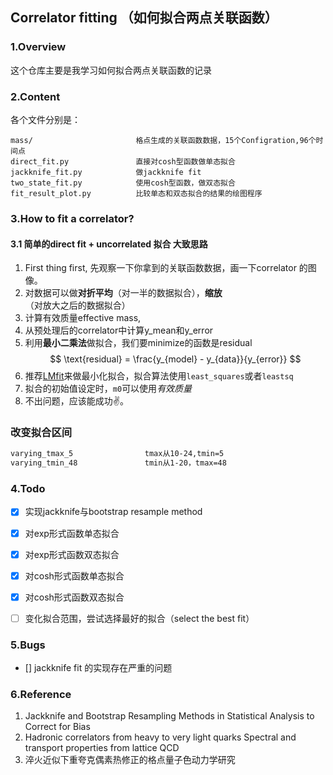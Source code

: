 ## Correlator fitting （如何拟合两点关联函数）

### 1.Overview
这个仓库主要是我学习如何拟合两点关联函数的记录


### 2.Content
各个文件分别是：
```
mass/                       格点生成的关联函数数据，15个Configration,96个时间点
direct_fit.py               直接对cosh型函数做单态拟合
jackknife_fit.py            做jackknife fit
two_state_fit.py            使用cosh型函数，做双态拟合
fit_result_plot.py          比较单态和双态拟合的结果的绘图程序
```

### 3.How to fit a correlator?
#### 3.1 简单的direct fit + uncorrelated 拟合 大致思路
1. First thing first, 先观察一下你拿到的关联函数数据，画一下correlator 的图像。
2. 对数据可以做**对折平均**（对一半的数据拟合），**缩放**（对放大之后的数据拟合）
3. 计算有效质量effective mass,
4. 从预处理后的correlator中计算y_mean和y_error
5. 利用**最小二乘法**做拟合，我们要minimize的函数是residual
   $$
   \text{residual} = \frac{y_{model} - y_{data}}{y_{error}}
   $$
6. 推荐[LMfit](https://github.com/lmfit/lmfit-py)来做最小化拟合，拟合算法使用`least_squares`或者`leastsq`
7. 拟合的初始值设定时，`m0`可以使用*有效质量*
8. 不出问题，应该能成功✌。

### 改变拟合区间
```bash
varying_tmax_5                tmax从10-24,tmin=5
varying_tmin_48               tmin从1-20，tmax=48
```

### 4.Todo

- [x] 实现jackknife与bootstrap resample method
- [x] 对exp形式函数单态拟合
- [x] 对exp形式函数双态拟合
- [x] 对cosh形式函数单态拟合
- [x] 对cosh形式函数双态拟合
- [ ] 变化拟合范围，尝试选择最好的拟合（select the best fit）


### 5.Bugs

- [] jackknife fit 的实现存在严重的问题




### 6.Reference
1. Jackknife and Bootstrap Resampling Methods in Statistical Analysis to Correct for Bias
2. Hadronic correlators from heavy to very  light quarks  Spectral and transport properties from lattice QCD
3. 淬火近似下重夸克偶素热修正的格点量子色动力学研究

